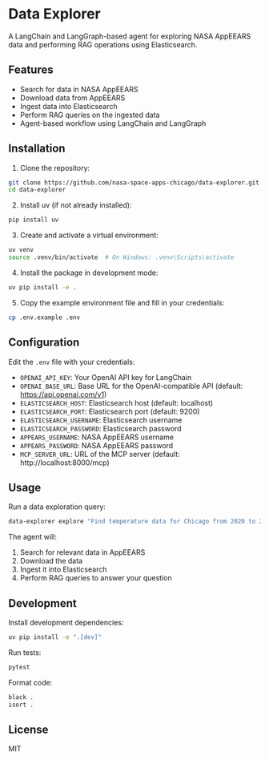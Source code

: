 # Data Explorer

A LangChain and LangGraph-based agent for exploring NASA AppEEARS data and performing RAG operations using Elasticsearch.

## Features

- Search for data in NASA AppEEARS
- Download data from AppEEARS
- Ingest data into Elasticsearch
- Perform RAG queries on the ingested data
- Agent-based workflow using LangChain and LangGraph

## Installation

1. Clone the repository:
```bash
git clone https://github.com/nasa-space-apps-chicago/data-explorer.git
cd data-explorer
```

2. Install uv (if not already installed):
```bash
pip install uv
```

3. Create and activate a virtual environment:
```bash
uv venv
source .venv/bin/activate  # On Windows: .venv\Scripts\activate
```

4. Install the package in development mode:
```bash
uv pip install -e .
```

5. Copy the example environment file and fill in your credentials:
```bash
cp .env.example .env
```

## Configuration

Edit the `.env` file with your credentials:

- `OPENAI_API_KEY`: Your OpenAI API key for LangChain
- `OPENAI_BASE_URL`: Base URL for the OpenAI-compatible API (default: https://api.openai.com/v1)
- `ELASTICSEARCH_HOST`: Elasticsearch host (default: localhost)
- `ELASTICSEARCH_PORT`: Elasticsearch port (default: 9200)
- `ELASTICSEARCH_USERNAME`: Elasticsearch username
- `ELASTICSEARCH_PASSWORD`: Elasticsearch password
- `APPEARS_USERNAME`: NASA AppEEARS username
- `APPEARS_PASSWORD`: NASA AppEEARS password
- `MCP_SERVER_URL`: URL of the MCP server (default: http://localhost:8000/mcp)

## Usage

Run a data exploration query:

```bash
data-explorer explore "Find temperature data for Chicago from 2020 to 2023"
```

The agent will:
1. Search for relevant data in AppEEARS
2. Download the data
3. Ingest it into Elasticsearch
4. Perform RAG queries to answer your question

## Development

Install development dependencies:

```bash
uv pip install -e ".[dev]"
```

Run tests:

```bash
pytest
```

Format code:

```bash
black .
isort .
```

## License

MIT 